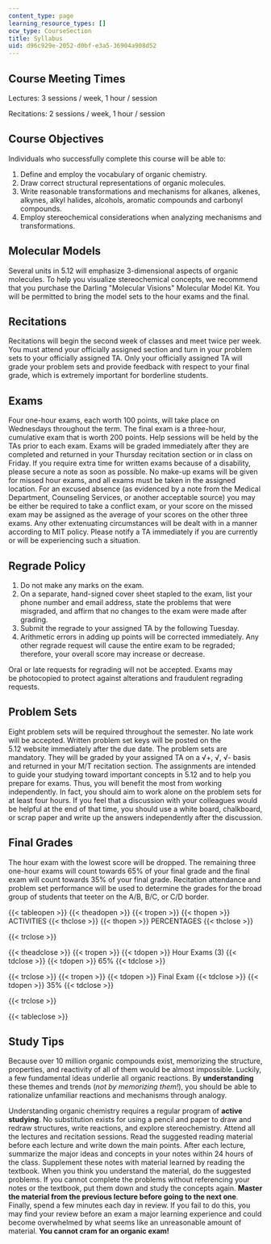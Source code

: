 ```yaml
---
content_type: page
learning_resource_types: []
ocw_type: CourseSection
title: Syllabus
uid: d96c929e-2052-d0bf-e3a5-36904a908d52
---
```


Course Meeting Times
--------------------

Lectures: 3 sessions / week, 1 hour / session

Recitations: 2 sessions / week, 1 hour / session

Course Objectives
-----------------

Individuals who successfully complete this course will be able to:

1.  Define and employ the vocabulary of organic chemistry.
2.  Draw correct structural representations of organic molecules.
3.  Write reasonable transformations and mechanisms for alkanes, alkenes, alkynes, alkyl halides, alcohols, aromatic compounds and carbonyl compounds.
4.  Employ stereochemical considerations when analyzing mechanisms and transformations.

Molecular Models
----------------

Several units in 5.12 will emphasize 3-dimensional aspects of organic molecules. To help you visualize stereochemical concepts, we recommend that you purchase the Darling "Molecular Visions" Molecular Model Kit. You will be permitted to bring the model sets to the hour exams and the final.

Recitations
-----------

Recitations will begin the second week of classes and meet twice per week. You must attend your officially assigned section and turn in your problem sets to your officially assigned TA. Only your officially assigned TA will grade your problem sets and provide feedback with respect to your final grade, which is extremely important for borderline students.

Exams
-----

Four one-hour exams, each worth 100 points, will take place on Wednesdays throughout the term. The final exam is a three-hour, cumulative exam that is worth 200 points. Help sessions will be held by the TAs prior to each exam. Exams will be graded immediately after they are completed and returned in your Thursday recitation section or in class on Friday. If you require extra time for written exams because of a disability, please secure a note as soon as possible. No make-up exams will be given for missed hour exams, and all exams must be taken in the assigned location. For an excused absence (as evidenced by a note from the Medical Department, Counseling Services, or another acceptable source) you may be either be required to take a conflict exam, or your score on the missed exam may be assigned as the average of your scores on the other three exams. Any other extenuating circumstances will be dealt with in a manner according to MIT policy. Please notify a TA immediately if you are currently or will be experiencing such a situation.

Regrade Policy
--------------

1.  Do not make any marks on the exam.
2.  On a separate, hand-signed cover sheet stapled to the exam, list your phone number and email address, state the problems that were misgraded, and affirm that no changes to the exam were made after grading.
3.  Submit the regrade to your assigned TA by the following Tuesday.
4.  Arithmetic errors in adding up points will be corrected immediately. Any other regrade request will cause the entire exam to be regraded; therefore, your overall score may increase or decrease.

Oral or late requests for regrading will not be accepted. Exams may be photocopied to protect against alterations and fraudulent regrading requests.

Problem Sets
------------

Eight problem sets will be required throughout the semester. No late work will be accepted. Written problem set keys will be posted on the 5.12 website immediately after the due date. The problem sets are mandatory. They will be graded by your assigned TA on a √+, √, √- basis and returned in your M/T recitation section. The assignments are intended to guide your studying toward important concepts in 5.12 and to help you prepare for exams. Thus, you will benefit the most from working independently. In fact, you should aim to work alone on the problem sets for at least four hours. If you feel that a discussion with your colleagues would be helpful at the end of that time, you should use a white board, chalkboard, or scrap paper and write up the answers independently after the discussion.

Final Grades
------------

The hour exam with the lowest score will be dropped. The remaining three one-hour exams will count towards 65% of your final grade and the final exam will count towards 35% of your final grade. Recitation attendance and problem set performance will be used to determine the grades for the broad group of students that teeter on the A/B, B/C, or C/D border.

{{< tableopen >}}
{{< theadopen >}}
{{< tropen >}}
{{< thopen >}}
ACTIVITIES
{{< thclose >}}
{{< thopen >}}
PERCENTAGES
{{< thclose >}}

{{< trclose >}}

{{< theadclose >}}
{{< tropen >}}
{{< tdopen >}}
Hour Exams (3)
{{< tdclose >}}
{{< tdopen >}}
65%
{{< tdclose >}}

{{< trclose >}}
{{< tropen >}}
{{< tdopen >}}
Final Exam
{{< tdclose >}}
{{< tdopen >}}
35%
{{< tdclose >}}

{{< trclose >}}

{{< tableclose >}}

Study Tips
----------

Because over 10 million organic compounds exist, memorizing the structure, properties, and reactivity of all of them would be almost impossible. Luckily, a few fundamental ideas underlie all organic reactions. By **understanding** these themes and trends (_not by memorizing them!_), you should be able to rationalize unfamiliar reactions and mechanisms through analogy.

Understanding organic chemistry requires a regular program of **active studying**. No substitution exists for using a pencil and paper to draw and redraw structures, write reactions, and explore stereochemistry. Attend all the lectures and recitation sessions. Read the suggested reading material before each lecture and write down the main points. After each lecture, summarize the major ideas and concepts in your notes within 24 hours of the class. Supplement these notes with material learned by reading the textbook. When you think you understand the material, do the suggested problems. If you cannot complete the problems without referencing your notes or the textbook, put them down and study the concepts again. **Master the material from the previous lecture before going to the next one**. Finally, spend a few minutes each day in review. If you fail to do this, you may find your review before an exam a major learning experience and could become overwhelmed by what seems like an unreasonable amount of material. **You cannot cram for an organic exam!**